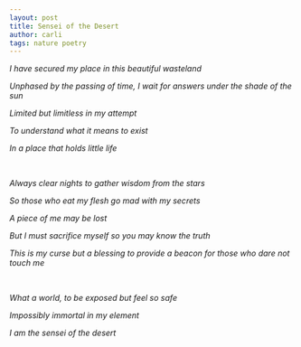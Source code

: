 ```yaml
---
layout: post
title: Sensei of the Desert
author: carli
tags: nature poetry
---
```


<meta charset="UTF-8"> 

*I have secured my place in this beautiful wasteland*

*Unphased by the passing of time, I wait for answers under the shade of the sun*

*Limited but limitless in my attempt*

*To understand what it means to exist*

*In a place that holds little life*

<br>               

*Always clear nights to gather wisdom from the stars*

*So those who eat my flesh go mad with my secrets*

*A piece of me may be lost*

*But I must sacrifice myself so you may know the truth*

*This is my curse but a blessing to provide a beacon for those who dare not touch me*

<br>               

*What a world, to be exposed but feel so safe*

*Impossibly immortal in my element*

*I am the sensei of the desert*

<br>
